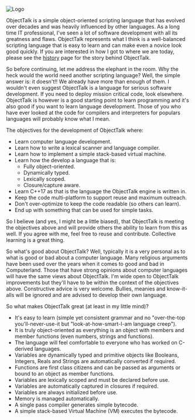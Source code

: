 ![Logo](img/logo-small.png)

ObjectTalk is a simple object-oriented scripting language that has
evolved over decades and was heavily influenced by other languages.
As a long time IT professional, I've seen a lot of software development
with all its greatness and flaws. ObjectTalk represents what I think
is a well-balanced scripting language that is easy to learn and can
make even a novice look good quickly. If you are interested in how I got
to where we are today, please see the [history](#history) page
for the story behind ObjectTalk.

So before continuing, let me address the elephant in the room. Why the
heck would the world need another scripting language? Well, the simple
answer is: it doesn't!! We already have more than enough of them. I
wouldn't even suggest ObjectTalk is a language for serious software
development. If you need to deploy mission critical code, look elsewhere.
ObjectTalk is however is a good starting point to learn programming and
it's also good if you want to learn language development. Those of you
who have ever looked at the code for compilers and interpreters for
populars languages will probably know what I mean.

The objectives for the development of ObjectTalk where:

* Learn computer language development.
* Learn how to write a lexical scanner and language compiler.
* Learn how to implement a simple stack-based virtual machine.
* Learn how the develop a language that is:
	* Fully object-oriented.
	* Dynamically typed.
	* Lexically scoped.
	* Closure/capture aware.
* Learn C++17 as that is the language the ObjectTalk engine is written in.
* Keep the code multi-platform to support reuse and maximum outreach.
* Don't over-optimize to keep the code readable (so others can learn).
* End up with something that can be used for simple tasks.

So I believe (and yes, I might be a little biased), that ObjectTalk is
meeting the objectives above and will provide others the ability to
learn from this as well. If you agree with me, feel free to reuse and
contribute. Collective learning is a great thing.

So what's good about ObjectTalk? Well, typically it is a very personal
as to what is good or bad about a computer language. Many religious
arguments have been used over the years when it comes to good and
bad in Computerland. Those that have strong opinions about computer
languages will have the same views about ObjectTalk. I'm wide open
to ObjectTalk improvements but they'll have to be within the context
of the objectives above. Constructive advice is very welcome. Bullies,
meanies and know-it-alls will be ignored and are advised to develop
their own language.

So what makes ObjectTalk great (at least in my little mind)?

* It's easy to learn (simple yet consistent grammar and no
"over-the-top you'll-never-use-it but
"look-at-how-smart-I-am language creep").
* It is truly object-oriented as everything is an object with members
and member functions (even numbers, strings and functions).
* The language will feel comfortable to everyone who has worked on
C-derived languages.
* Variables are dynamically typed and primitive objects like Booleans,
Integers, Reals and Strings are automatically converted if required.
* Functions are first class citizens and can be passed as arguments or
bound to an object as member functions.
* Variables are lexically scoped and must be declared before use.
* Variables are automatically captured in closures if required.
* Variables are always initialized before use.
* Memory is managed automatically.
* A single pass compiler generates simple bytecode.
* A simple stack-based Virtual Machine (VM) executes the bytecode.

